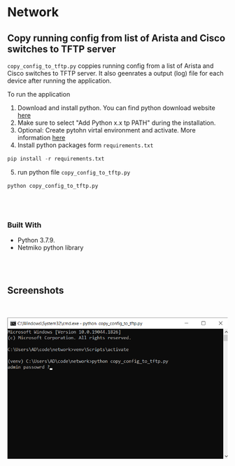 # Network

## Copy running config from list of Arista and Cisco switches to TFTP server

`copy_config_to_tftp.py` coppies running config from a list of Arista and Cisco switches to TFTP server. It also geenrates a output (log) file for each device after running the application. 

To run the application

1. Download and install python. You can find python download website [here](https://www.python.org/downloads/) 
2. Make sure to select "Add Python x.x tp PATH" during the installation.
3. Optional: Create pytohn virtal environment and activate. More information [here](https://docs.python.org/3/tutorial/venv.html)
4. Install python packages form `requirements.txt`

```python
pip install -r requirements.txt 
```

5. run python file `copy_config_to_tftp.py`

```python
python copy_config_to_tftp.py
```

</br>
</br>

### Built With

* Python 3.7.9.
* Netmiko python library

</br>
</br>

## Screenshots
</br>

![Image 1](./images/image-01.png)